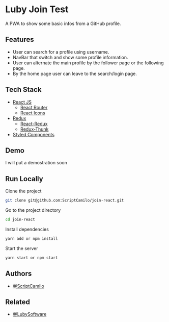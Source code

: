 
# Luby Join Test

A PWA to show some basic infos from a GitHub profile.


## Features

- User can search for a profile using username.
- NavBar that switch and show some profile information.
- User can alternate the main profile by the follower page or the following page.
- By the home page user can leave to the search/login page.

  
## Tech Stack

* [React JS](https://reactjs.org)
    * [React Router](https://reactrouter.com/)
    * [React Icons](https://react-icons.github.io/react-icons/)
* [Redux](https://redux.js.org/)
    * [React-Redux](https://react-redux.js.org/)
    * [Redux-Thunk](https://github.com/reduxjs/redux-thunk)
* [Styled Components](https://styled-components.com)

  
## Demo

I will put a demostration soon

  
## Run Locally

Clone the project

```bash
git clone git@github.com:ScriptCamilo/join-react.git
```

Go to the project directory

```bash
cd join-react
```

Install dependencies

```bash
yarn add or npm install
```

Start the server

```bash
yarn start or npm start
```

  
## Authors

- [@ScriptCamilo](https://www.github.com/scriptcamilo)

  
## Related

* [@LubySoftware](https://github.com/lubysoftware/join/tree/react)
